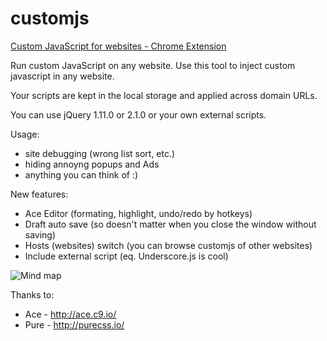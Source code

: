 customjs
========

[Custom JavaScript for websites - Chrome Extension](https://chrome.google.com/webstore/detail/custom-javascript-for-web/poakhlngfciodnhlhhgnaaelnpjljija)

Run custom JavaScript on any website.
Use this tool to inject custom javascript in any website.

Your scripts are kept in the local storage and applied across domain URLs.

You can use jQuery 1.11.0 or 2.1.0 or your own external scripts.

Usage:
- site debugging (wrong list sort, etc.)
- hiding annoyng popups and Ads
- anything you can think of :)

New features:
- Ace Editor (formating, highlight, undo/redo by hotkeys)
- Draft auto save (so doesn't matter when you close the window without saving)
- Hosts (websites) switch (you can browse customjs of other websites)
- Include external script (eq. Underscore.js is cool)

![Mind map](http://hromadadan.com/customjs/mindmap.png)

Thanks to:
- Ace - http://ace.c9.io/
- Pure - http://purecss.io/